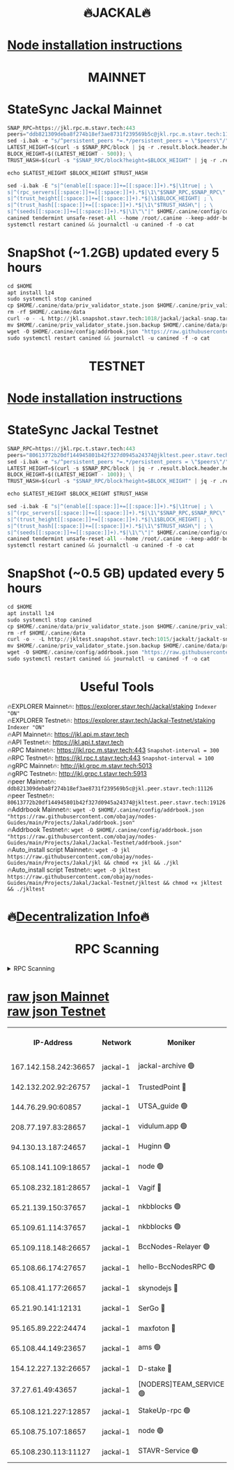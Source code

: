 <h1 align="center"> 🔥JACKAL🔥</h1>

[Node installation instructions](https://github.com/obajay/nodes-Guides/tree/main/Projects/Jakal)
=

<h1 align="center"> MAINNET</h1>

# StateSync Jackal Mainnet
```python
SNAP_RPC=https://jkl.rpc.m.stavr.tech:443
peers="ddb821309deba8f274b18ef3ae8731f239569b5c@jkl.rpc.m.stavr.tech:11126"
sed -i.bak -e "s/^persistent_peers *=.*/persistent_peers = \"$peers\"/" $HOME/.canine/config/config.toml
LATEST_HEIGHT=$(curl -s $SNAP_RPC/block | jq -r .result.block.header.height); \
BLOCK_HEIGHT=$((LATEST_HEIGHT - 500)); \
TRUST_HASH=$(curl -s "$SNAP_RPC/block?height=$BLOCK_HEIGHT" | jq -r .result.block_id.hash)

echo $LATEST_HEIGHT $BLOCK_HEIGHT $TRUST_HASH

sed -i.bak -E "s|^(enable[[:space:]]+=[[:space:]]+).*$|\1true| ; \
s|^(rpc_servers[[:space:]]+=[[:space:]]+).*$|\1\"$SNAP_RPC,$SNAP_RPC\"| ; \
s|^(trust_height[[:space:]]+=[[:space:]]+).*$|\1$BLOCK_HEIGHT| ; \
s|^(trust_hash[[:space:]]+=[[:space:]]+).*$|\1\"$TRUST_HASH\"| ; \
s|^(seeds[[:space:]]+=[[:space:]]+).*$|\1\"\"|" $HOME/.canine/config/config.toml
canined tendermint unsafe-reset-all --home /root/.canine --keep-addr-book
systemctl restart canined && journalctl -u canined -f -o cat
```
# SnapShot (~1.2GB) updated every 5 hours
```python
cd $HOME
apt install lz4
sudo systemctl stop canined
cp $HOME/.canine/data/priv_validator_state.json $HOME/.canine/priv_validator_state.json.backup
rm -rf $HOME/.canine/data
curl -o - -L http://jkl.snapshot.stavr.tech:1018/jackal/jackal-snap.tar.lz4 | lz4 -c -d - | tar -x -C $HOME/.canine --strip-components 2
mv $HOME/.canine/priv_validator_state.json.backup $HOME/.canine/data/priv_validator_state.json
wget -O $HOME/.canine/config/addrbook.json "https://raw.githubusercontent.com/obajay/nodes-Guides/main/Projects/Jakal/addrbook.json"
sudo systemctl restart canined && journalctl -u canined -f -o cat
```

<h1 align="center"> TESTNET</h1>

[Node installation instructions](https://github.com/obajay/nodes-Guides/tree/main/Projects/Jakal/Jackal-Testnet)
=

# StateSync Jackal Testnet
```python
SNAP_RPC=https://jkl.rpc.t.stavr.tech:443
peers="80613772b20df144945801b42f327d0945a24374@jkltest.peer.stavr.tech:19126"
sed -i.bak -e "s/^persistent_peers *=.*/persistent_peers = \"$peers\"/" $HOME/.canine/config/config.toml
LATEST_HEIGHT=$(curl -s $SNAP_RPC/block | jq -r .result.block.header.height); \
BLOCK_HEIGHT=$((LATEST_HEIGHT - 100)); \
TRUST_HASH=$(curl -s "$SNAP_RPC/block?height=$BLOCK_HEIGHT" | jq -r .result.block_id.hash)

echo $LATEST_HEIGHT $BLOCK_HEIGHT $TRUST_HASH

sed -i.bak -E "s|^(enable[[:space:]]+=[[:space:]]+).*$|\1true| ; \
s|^(rpc_servers[[:space:]]+=[[:space:]]+).*$|\1\"$SNAP_RPC,$SNAP_RPC\"| ; \
s|^(trust_height[[:space:]]+=[[:space:]]+).*$|\1$BLOCK_HEIGHT| ; \
s|^(trust_hash[[:space:]]+=[[:space:]]+).*$|\1\"$TRUST_HASH\"| ; \
s|^(seeds[[:space:]]+=[[:space:]]+).*$|\1\"\"|" $HOME/.canine/config/config.toml
canined tendermint unsafe-reset-all --home /root/.canine --keep-addr-book
systemctl restart canined && journalctl -u canined -f -o cat
```
# SnapShot (~0.5 GB) updated every 5 hours
```python
cd $HOME
apt install lz4
sudo systemctl stop canined
cp $HOME/.canine/data/priv_validator_state.json $HOME/.canine/priv_validator_state.json.backup
rm -rf $HOME/.canine/data
curl -o - -L http://jkltest.snapshot.stavr.tech:1015/jackalt/jackalt-snap.tar.lz4 | lz4 -c -d - | tar -x -C $HOME/.canine --strip-components 2
mv $HOME/.canine/priv_validator_state.json.backup $HOME/.canine/data/priv_validator_state.json
wget -O $HOME/.canine/config/addrbook.json "https://raw.githubusercontent.com/obajay/nodes-Guides/main/Projects/Jakal/Jackal-Testnet/addrbook.json"
sudo systemctl restart canined && journalctl -u canined -f -o cat
```

 <h1 align="center"> Useful Tools</h1>

🔥EXPLORER Mainnet🔥:      https://explorer.stavr.tech/Jackal/staking		        `Indexer "ON"` \
🔥EXPLORER Testnet🔥:      https://explorer.stavr.tech/Jackal-Testnet/staking     `Indexer "ON"` \
🔥API Mainnet🔥: 			 		 https://jkl.api.m.stavr.tech \
🔥API Testnet🔥: 			 		 https://jkl.api.t.stavr.tech \
🔥RPC Mainnet🔥:           https://jkl.rpc.m.stavr.tech:443              `Snapshot-interval = 300` \
🔥RPC Testnet🔥:           https://jkl.rpc.t.stavr.tech:443              `Snapshot-interval = 100` \
🔥gRPC Mainnet🔥:          http://jkl.grpc.m.stavr.tech:5013 \
🔥gRPC Testnet🔥:          http://jkl.grpc.t.stavr.tech:5913 \
🔥peer Mainnet🔥:					 `ddb821309deba8f274b18ef3ae8731f239569b5c@jkl.peer.stavr.tech:11126` \
🔥peer Testnet🔥:					 `80613772b20df144945801b42f327d0945a24374@jkltest.peer.stavr.tech:19126` \
🔥Addrbook Mainnet🔥:    ```wget -O $HOME/.canine/config/addrbook.json "https://raw.githubusercontent.com/obajay/nodes-Guides/main/Projects/Jakal/addrbook.json"``` \
🔥Addrbook Testnet🔥:    ```wget -O $HOME/.canine/config/addrbook.json "https://raw.githubusercontent.com/obajay/nodes-Guides/main/Projects/Jakal/Jackal-Testnet/addrbook.json"``` \
🔥Auto_install script Mainnet🔥: ```wget -O jkl https://raw.githubusercontent.com/obajay/nodes-Guides/main/Projects/Jakal/jkl && chmod +x jkl && ./jkl``` \
🔥Auto_install script Testnet🔥: ```wget -O jkltest https://raw.githubusercontent.com/obajay/nodes-Guides/main/Projects/Jakal/Jackal-Testnet/jkltest && chmod +x jkltest && ./jkltest```

🔥[Decentralization Info](https://github.com/obajay/StateSync-snapshots/tree/main/Projects/Jackal/Decentralization)🔥
=

<h1 align="center"> RPC Scanning</h1>

<details>
<summary>RPC Scanning</summary>

<h2 align="center"> We scan nodes in real time every 4 hours. And we provide the final result of RPC endpoints.
We cannot influence the operation of these nodes in any way. </h2>


```python
If Voting Power is higher than 0 --> then the Node is a validator of the network and may be subject to attack and be a potential threat to the chain.
```
```python
We marked such validators with a red symbol
```

</details>

[raw json Mainnet](https://rpc-check.jaclalm.stavr.tech/jaclalm/rpc-jaclalm-result.json) \
[raw json Testnet](https://github.com/obajay/StateSync-snapshots/tree/main/Projects/Jackal/Rpc-Check-Testnet)
=

<table><tr><th>IP-Address</th><th>Network</th><th>Moniker</th><th>Latest Block Height</th><th>Earliest Block Height</th><th>Catching Up</th><th>Tx Index</th><th>Voting Power</th><th>Scan Time</th></tr><tr><td>167.142.158.242:36657</td><td>jackal-1</td><td>jackal-archive 🟢</td><td>6624420</td><td>2770293</td><td>False</td><td>on</td><td>0</td><td>2024-02-25T02:04:57.404346112UTC</td></tr><tr><td>142.132.202.92:26757</td><td>jackal-1</td><td>TrustedPoint 🔴</td><td>6624412</td><td>6129401</td><td>False</td><td>on</td><td>290902</td><td>2024-02-25T02:04:06.906586834UTC</td></tr><tr><td>144.76.29.90:60857</td><td>jackal-1</td><td>UTSA_guide 🟢</td><td>6624417</td><td>6280001</td><td>False</td><td>on</td><td>0</td><td>2024-02-25T02:04:41.419657700UTC</td></tr><tr><td>208.77.197.83:28657</td><td>jackal-1</td><td>vidulum.app 🟢</td><td>6624420</td><td>6296001</td><td>False</td><td>on</td><td>0</td><td>2024-02-25T02:04:54.563082924UTC</td></tr><tr><td>94.130.13.187:24657</td><td>jackal-1</td><td>Huginn 🟢</td><td>6588265</td><td>6424001</td><td>False</td><td>on</td><td>0</td><td>2024-02-25T02:05:02.133810345UTC</td></tr><tr><td>65.108.141.109:18657</td><td>jackal-1</td><td>node 🟢</td><td>6624411</td><td>6444728</td><td>False</td><td>on</td><td>0</td><td>2024-02-25T02:03:53.446528860UTC</td></tr><tr><td>65.108.232.181:28657</td><td>jackal-1</td><td>Vagif 🔴</td><td>6624418</td><td>6462201</td><td>False</td><td>off</td><td>60003</td><td>2024-02-25T02:04:46.309176049UTC</td></tr><tr><td>65.21.139.150:37657</td><td>jackal-1</td><td>nkbblocks 🟢</td><td>6624411</td><td>6473101</td><td>False</td><td>on</td><td>0</td><td>2024-02-25T02:04:00.024033474UTC</td></tr><tr><td>65.109.61.114:37657</td><td>jackal-1</td><td>nkbblocks 🟢</td><td>6624415</td><td>6473101</td><td>False</td><td>on</td><td>0</td><td>2024-02-25T02:04:23.927578085UTC</td></tr><tr><td>65.109.118.148:26657</td><td>jackal-1</td><td>BccNodes-Relayer 🟢</td><td>6624417</td><td>6489001</td><td>False</td><td>on</td><td>0</td><td>2024-02-25T02:04:39.003117219UTC</td></tr><tr><td>65.108.66.174:27657</td><td>jackal-1</td><td>hello-BccNodesRPC 🟢</td><td>6624417</td><td>6489001</td><td>False</td><td>on</td><td>0</td><td>2024-02-25T02:04:41.848950792UTC</td></tr><tr><td>65.108.41.177:26657</td><td>jackal-1</td><td>skynodejs 🔴</td><td>6624420</td><td>6509001</td><td>False</td><td>on</td><td>83702</td><td>2024-02-25T02:04:57.774190933UTC</td></tr><tr><td>65.21.90.141:12131</td><td>jackal-1</td><td>SerGo 🔴</td><td>6624411</td><td>6524411</td><td>False</td><td>off</td><td>51100</td><td>2024-02-25T02:04:02.461205260UTC</td></tr><tr><td>95.165.89.222:24474</td><td>jackal-1</td><td>maxfoton 🔴</td><td>6624418</td><td>6524418</td><td>False</td><td>off</td><td>117661</td><td>2024-02-25T02:04:46.747635374UTC</td></tr><tr><td>65.108.44.149:23657</td><td>jackal-1</td><td>ams 🟢</td><td>6624418</td><td>6571141</td><td>False</td><td>on</td><td>0</td><td>2024-02-25T02:04:47.131684660UTC</td></tr><tr><td>154.12.227.132:26657</td><td>jackal-1</td><td>D-stake 🔴</td><td>6624301</td><td>6591001</td><td>False</td><td>off</td><td>130243</td><td>2024-02-25T02:03:53.034085242UTC</td></tr><tr><td>37.27.61.49:43657</td><td>jackal-1</td><td>[NODERS]TEAM_SERVICE 🟢</td><td>6624410</td><td>6591201</td><td>False</td><td>on</td><td>0</td><td>2024-02-25T02:03:50.043375879UTC</td></tr><tr><td>65.108.121.227:12857</td><td>jackal-1</td><td>StakeUp-rpc 🟢</td><td>6624412</td><td>6604001</td><td>False</td><td>on</td><td>0</td><td>2024-02-25T02:04:07.222654492UTC</td></tr><tr><td>65.108.75.107:18657</td><td>jackal-1</td><td>node 🟢</td><td>6624415</td><td>6616732</td><td>False</td><td>on</td><td>0</td><td>2024-02-25T02:04:28.396987614UTC</td></tr><tr><td>65.108.230.113:11127</td><td>jackal-1</td><td>STAVR-Service 🟢</td><td>6624419</td><td>6622901</td><td>False</td><td>on</td><td>0</td><td>2024-02-25T02:04:49.512668623UTC</td></tr></table>
